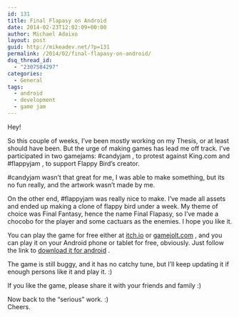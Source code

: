 ```yaml
---
id: 131
title: Final Flapasy on Android
date: 2014-02-23T12:02:09+00:00
author: Michael Adaixo
layout: post
guid: http://mikeadev.net/?p=131
permalink: /2014/02/final-flapasy-on-android/
dsq_thread_id:
  - "2307584297"
categories:
  - General
tags:
  - android
  - development
  - game jam
---
```

Hey!

So this couple of weeks, I&#8217;ve been mostly working on my Thesis, or at least should have been. But the urge of making games has lead me off track. I&#8217;ve participated in two gamejams: #candyjam , to protest against King.com and #flappyjam , to support Flappy Bird&#8217;s creator.

#candyjam wasn&#8217;t that great for me, I was able to make something, but its no fun really, and the artwork wasn&#8217;t made by me. 

On the other end, #flappyjam was really nice to make. I&#8217;ve made all assets and ended up making a clone of flappy bird under a week. My theme of choice was Final Fantasy, hence the name Final Flapasy, so I&#8217;ve made a chocobo for the player and some cactuars as the enemies. I hope you like it.

You can play the game for free either at [itch.io](http://mikea15.itch.io/final-flapasy) or [gamejolt.com](http://gamejolt.com/games/action/final-flapasy/22921/) , and you can play it on your Android phone or tablet for free, obviously. Just follow the link to [download it for android](http://bit.ly/1bxPOYz) .

The game is still buggy, and it has no catchy tune, but I&#8217;ll keep updating it if enough persons like it and play it. :)

If you like the game, please share it with your friends and family :)

Now back to the &#8220;serious&#8221; work. :)  
Cheers.